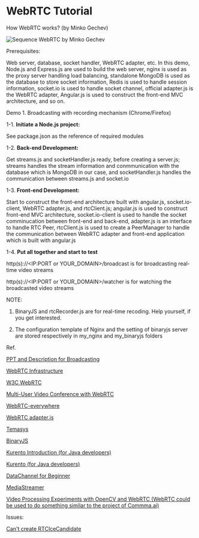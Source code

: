 # WebRTC Tutorial

How WebRTC works? (by Minko Gechev)

![Sequence WebRTC by Minko Gechev](http://blog.mgechev.com/images/yeoman-angular-webrtc/sequence-webrtc.png)

Prerequisites:
  
  Web server, database, socket handler, WebRTC adapter, etc. In this demo, Node.js and Express.js are used to build the web server, nginx is used as the proxy server handling load balancing, standalone MongoDB is used as the database to store socket information, Redis is used to handle session information, socket.io is used to handle socket channel, official adapter.js is the WebRTC adapter, Angular.js is used to construct the front-end MVC architecture, and so on.

Demo 1. Broadcasting with recording mechanism (Chrome/Firefox)

  1-1. **Initiate a Node.js project:**

  See package.json as the reference of required modules

  1-2. **Back-end Development:** 

  Get streams.js and socketHandler.js ready, before creating a server.js; streams handles the stream information and conmmunication with the database which is MongoDB in our case, and socketHandler.js handles the communication  between streams.js and socket.io

  1-3. **Front-end Development:**

  Start to construct the front-end architecture built with angular.js, socket.io-client, WebRTC adapter.js, and rtcClient.js; angular.js is used to construct front-end MVC architecture, socket.io-client is used to handle the socket comminucation between front-end and back-end, adapter.js is an interface to handle RTC Peer, rtcClient.js is used to create a PeerManager to handle the communication between WebRTC adapter and front-end application which is built with angular.js

  1-4. **Put all together and start to test**

  http(s)://<IP:PORT or YOUR_DOMAIN>/broadcast is for broadcasting real-time video streams

  http(s)://<IP:PORT or YOUR_DOMAIN>/watcher is for watching the broadcasted video streams

NOTE:

  1. BinaryJS and rtcRecorder.js are for real-time recoding. Help yourself, if you get interested.

  2. The configuration template of Nginx and the setting of binaryjs server are stored respectively in my_nginx and my_binaryjs folders

Ref.

[PPT and Description for Broadcasting](https://drive.google.com/open?id=0BzeAAvM5Ha9sclY5SzJjTGMwQkk)

[WebRTC Infrastructure](http://www.html5rocks.com/en/tutorials/webrtc/infrastructure/)

[W3C WebRTC](https://w3c.github.io/webrtc-pc/)

[Multi-User Video Conference with WebRTC](http://blog.mgechev.com/2014/12/26/multi-user-video-conference-webrtc-angularjs-yeoman/)

[WebRTC-everywhere](https://github.com/sarandogou/webrtc-everywhere)

[WebRTC adapter.js](https://github.com/sarandogou/webrtc/blob/master/samples/web/js/adapter.js)

[Temasys](https://temasys.atlassian.net/wiki/display/TWPP/How+to+integrate+the+Temasys+WebRTC+Plugin+into+your+website)

[BinaryJS](https://github.com/binaryjs/binaryjs)

[Kurento Introduction (for Java developers)](https://webrtchacks.com/kurento/)

[Kurento (for Java developers)](https://www.kurento.org/)

[DataChannel for Beginner](https://www.webrtc-experiment.com/docs/rtc-datachannel-for-beginners.html)

[MediaStreamer](https://github.com/muaz-khan/WebRTC-Experiment/blob/master/Pre-recorded-Media-Streaming/MediaStreamer.js)

[Video Processing Experiments with OpenCV and WebRTC (WebRTC could be used to do something similar to the project of Commma.ai)](https://github.com/concord-consortium/video-processing-experiments)

Issues:

[Can't create RTCIceCandidate](https://github.com/sarandogou/webrtc-everywhere/issues/43)


